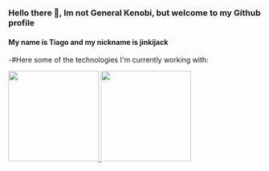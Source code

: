 ### Hello there 👋, Im not General Kenobi, but welcome to my Github profile
#### My name is Tiago and my nickname is jinkijack
<!--
**jinkijack/jinkijack** is a ✨ _special_ ✨ repository because its `README.md` (this file) appears on your GitHub profile.

Here are some ideas to get you started:

- 🔭 I’m currently working on ...
- 🌱 I’m currently learning ...
- 👯 I’m looking to collaborate on ...
- 🤔 I’m looking for help with ...
- 💬 Ask me about ...
- 📫 How to reach me: ...
- 😄 Pronouns: ...
- ⚡ Fun fact: ...
-->
-#Here some of the technologies I'm currently working with:
<div>
<a href="https://github.com/jinkijack">
<img height="180em" src="https://github-readme-stats.vercel.app/api/top-langs/?username=jinkijack&layout=compact&langs_count=7&theme=dracula"/>
<img height="180em" src="https://github-readme-stats.vercel.app/api?jinkijack&show_icons=true&theme=dracula&include_all_commits=true&count_private=true"/>
</div>